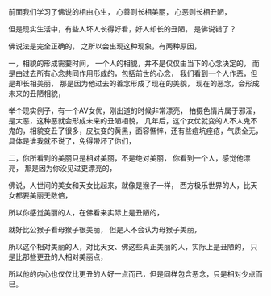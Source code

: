 前面我们学习了佛说的相由心生，
心善则长相美丽，
心恶则长相丑陋，

但是现实生活中，有些人坏人长得好看，好人却长的丑陋，
是佛说错了？

佛说法是完全正确的，
之所以会出现这种现象，有两种原因，

一，相貌的形成需要时间，
一个人的相貌，并不是仅仅由当下的心念决定的，
而是由过去所有心念共同作用形成的，包括前世的心念，
我们看到一个人作恶，但是却长相美丽，
那是因为他过去的善念形成了现在的美貌，
现在的恶念，会形成未来的丑陋相貌，

举个现实例子，有一个AV女优，刚出道的时候非常漂亮，
拍摄色情片属于邪淫，是大恶，这种恶就会形成未来的丑陋相貌，
几年后，这个女优就变的人不人鬼不鬼的，相貌变丑了很多，皮肤变的黄黑，面容憔悴，还有些痘坑痤疮，气质全无，
具体是谁我就不说了，免得带坏了你们，

二，你所看到的美丽只是相对美丽，不是绝对美丽，
你看到一个人，感觉他漂亮，
那是因为你没见过更漂亮的，

佛说，人世间的美女和天女比起来，就像是猴子一样，
西方极乐世界的人，比天女都要美丽无数倍，

所以你感觉美丽的人，在佛看来实际上是丑陋的，

就好比公猴子看母猴子很美丽，
但是人不会认为母猴子美丽，

所以这个相对美丽的人，对比天女、佛这些真正美丽的人，实际上是丑陋的，
只是比那些更丑的人相对美丽点，

所以他的内心也仅仅比更丑的人好一点而已，但是同样包含恶念，只是相对少点而已。